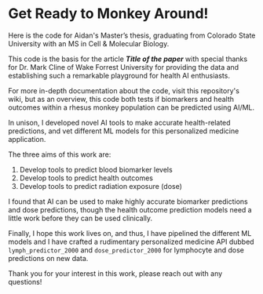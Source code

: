 # Get Ready to Monkey Around!
Here is the code for Aidan's Master’s thesis, graduating from Colorado State University with an MS in Cell & Molecular Biology.

This code is the basis for the article ***Title of the paper*** with special thanks for Dr. Mark Cline of Wake Forrest University
for providing the data and establishing such a remarkable playground for health AI enthusiasts.

For more in-depth documentation about the code, visit this repository's wiki, but as an overview, 
this code both tests if biomarkers and health outcomes within a rhesus monkey population can be predicted using AI/ML.

In unison, I developed novel AI tools to make accurate health-related predictions, and vet different ML models 
for this personalized medicine application.

The three aims of this work are:
1. Develop tools to predict blood biomarker levels
2. Develop tools to predict health outcomes
3. Develop tools to predict radiation exposure (dose)

I found that AI can be used to make highly accurate biomarker predictions and dose predictions, 
though the health outcome prediction models need a little work before they can be used clinically. 

Finally, I hope this work lives on, and thus, I have pipelined the different ML models and 
I have crafted a rudimentary personalized medicine API dubbed `lymph_predictor_2000` and `dose_predictor_2000` 
for lymphocyte and dose predictions on new data.

Thank you for your interest in this work, please reach out with any questions!
